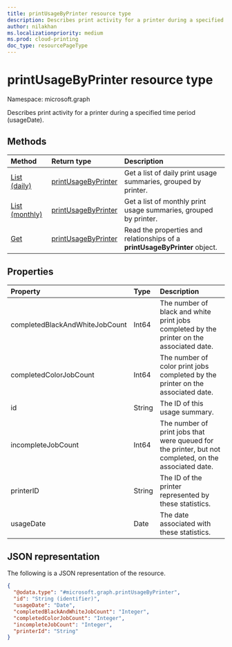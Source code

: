 ```yaml
---
title: printUsageByPrinter resource type
description: Describes print activity for a printer during a specified time period (usageDate).
author: nilakhan
ms.localizationpriority: medium
ms.prod: cloud-printing
doc_type: resourcePageType
---
```


# printUsageByPrinter resource type

Namespace: microsoft.graph

Describes print activity for a printer during a specified time period (usageDate).

## Methods
|Method|Return type|Description|
|:---|:---|:---|
| [List (daily)](../api/reportroot-list-dailyprintusagebyprinter.md) | [printUsageByPrinter](printUsageByPrinter.md) | Get a list of daily print usage summaries, grouped by printer. |
| [List (monthly)](../api/reportroot-list-monthlyprintusagebyprinter.md) | [printUsageByPrinter](printUsageByPrinter.md) | Get a list of monthly print usage summaries, grouped by printer. |
| [Get](../api/printUsageByPrinter-get.md) | [printUsageByPrinter](printUsageByPrinter.md) | Read the properties and relationships of a **printUsageByPrinter** object. |

## Properties
|Property|Type|Description|
|:---|:---|:---|
|completedBlackAndWhiteJobCount|Int64|The number of black and white print jobs completed by the printer on the associated date.|
|completedColorJobCount|Int64|The number of color print jobs completed by the printer on the associated date.|
|id|String|The ID of this usage summary.|
|incompleteJobCount|Int64|The number of print jobs that were queued for the printer, but not completed, on the associated date.|
|printerID|String|The ID of the printer represented by these statistics.|
|usageDate|Date|The date associated with these statistics.|

## JSON representation
The following is a JSON representation of the resource.
<!-- {
  "blockType": "resource",
  "keyProperty": "id",
  "@odata.type": "microsoft.graph.printUsageByPrinter",
  "openType": false
}
-->
``` json
{
  "@odata.type": "#microsoft.graph.printUsageByPrinter",
  "id": "String (identifier)",
  "usageDate": "Date",
  "completedBlackAndWhiteJobCount": "Integer",
  "completedColorJobCount": "Integer",
  "incompleteJobCount": "Integer",
  "printerId": "String"
}
```

